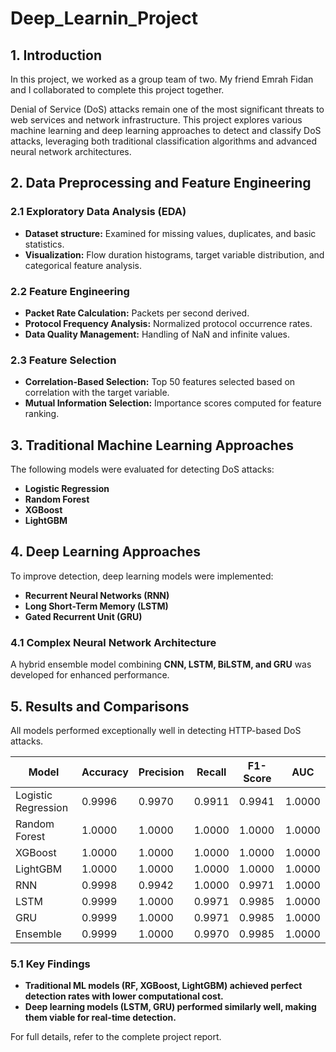 # Deep_Learnin_Project


## 1. Introduction  
In this project, we worked as a group team of two. My friend Emrah Fidan and I collaborated to complete this project together.  

Denial of Service (DoS) attacks remain one of the most significant threats to web services and network infrastructure. This project explores various machine learning and deep learning approaches to detect and classify DoS attacks, leveraging both traditional classification algorithms and advanced neural network architectures.  

## 2. Data Preprocessing and Feature Engineering  

### 2.1 Exploratory Data Analysis (EDA)  
- **Dataset structure:** Examined for missing values, duplicates, and basic statistics.  
- **Visualization:** Flow duration histograms, target variable distribution, and categorical feature analysis.  

### 2.2 Feature Engineering  
- **Packet Rate Calculation:** Packets per second derived.  
- **Protocol Frequency Analysis:** Normalized protocol occurrence rates.  
- **Data Quality Management:** Handling of NaN and infinite values.  

### 2.3 Feature Selection  
- **Correlation-Based Selection:** Top 50 features selected based on correlation with the target variable.  
- **Mutual Information Selection:** Importance scores computed for feature ranking.  

## 3. Traditional Machine Learning Approaches  
The following models were evaluated for detecting DoS attacks:  
- **Logistic Regression**  
- **Random Forest**  
- **XGBoost**  
- **LightGBM**  

## 4. Deep Learning Approaches  
To improve detection, deep learning models were implemented:  
- **Recurrent Neural Networks (RNN)**  
- **Long Short-Term Memory (LSTM)**  
- **Gated Recurrent Unit (GRU)**  

### 4.1 Complex Neural Network Architecture  
A hybrid ensemble model combining **CNN, LSTM, BiLSTM, and GRU** was developed for enhanced performance.  

## 5. Results and Comparisons  
All models performed exceptionally well in detecting HTTP-based DoS attacks.  

| Model               | Accuracy | Precision | Recall  | F1-Score | AUC    |  
|---------------------|----------|------------|--------|----------|--------|  
| Logistic Regression | 0.9996   | 0.9970     | 0.9911 | 0.9941   | 1.0000 |  
| Random Forest      | 1.0000   | 1.0000     | 1.0000 | 1.0000   | 1.0000 |  
| XGBoost           | 1.0000   | 1.0000     | 1.0000 | 1.0000   | 1.0000 |  
| LightGBM          | 1.0000   | 1.0000     | 1.0000 | 1.0000   | 1.0000 |  
| RNN               | 0.9998   | 0.9942     | 1.0000 | 0.9971   | 1.0000 |  
| LSTM              | 0.9999   | 1.0000     | 0.9971 | 0.9985   | 1.0000 |  
| GRU               | 0.9999   | 1.0000     | 0.9971 | 0.9985   | 1.0000 |  
| Ensemble          | 0.9999   | 1.0000     | 0.9970 | 0.9985   | 1.0000 |  

### 5.1 Key Findings  
- **Traditional ML models (RF, XGBoost, LightGBM) achieved perfect detection rates with lower computational cost.**  
- **Deep learning models (LSTM, GRU) performed similarly well, making them viable for real-time detection.**  

For full details, refer to the complete project report.  
